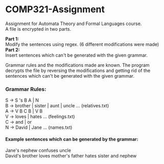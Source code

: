# COMP321-Assignment
Assignment for Automata Theory and Formal Languages course.<br/>
A file is encrypted in two parts.<br/>

**Part 1:**<br/>
Modify the sentences using regex. (6 different modifications were made)<br/>
**Part 2:**<br/>
Insert sentences which can't be generated with the given grammar.<br/>

Grammar rules and the modifications made are known. The program decrypts the file by reversing the modifications and getting rid of the sentences which can't be generated with the given grammar.

### Grammar Rules:
S -> S 's B A | N<br/>
B -> brother | sister | aunt | uncle ... (relatives.txt)<br/>
A -> V B C B | V B<br/>
V -> loves | hates ... (feelings.txt)<br/>
C -> and | or<br/>
N -> David | Jane ... (names.txt)<br/>

#### Example sentences which can be generated by the grammar:
Jane's nephew confuses uncle<br/>
David's brother loves mother's father hates sister and nephew
